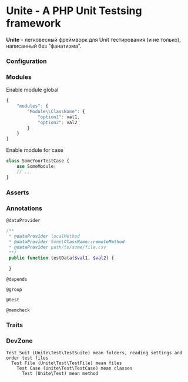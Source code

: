 Unite - A PHP Unit Testsing framework
======================================

**Unite** - легковесный фреймворк для Unit тестирования (и не только), написанный без "фанатизма".

### Configuration

### Modules

Enable module global
```js
{
    "modules": {
        "Module\\ClassName": {
            "option1": val1,
            "option2": val2
        }
    }
}
```

Enable module for case

```php
class SomeYourTestCase {
    use SomeModule;
    // ...
}
```

### Asserts

### Annotations

`@dataProvider`

```php
/**
 * @dataProvider localMethod
 * @dataProvider Some\ClassName::remoteMethod
 * @dataProvider path/to/some/file.csv
 **/
 public function testData($val1, $val2) {

 }
```

`@depends`

`@group`

`@test`

`@memcheck`

### Traits

### DevZone

    Test Suit (Unite\Test\TestSuite) mean folders, reading settings and order test files
      Test File (Unite\Test\TestFile) mean files
        Test Case (Unite\Test\TestCase) mean classes
          Test (Unite\Test) mean method